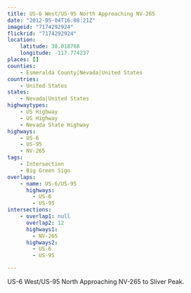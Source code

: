 ```yaml
---
title: US-6 West/US-95 North Approaching NV-265
date: "2012-05-04T16:08:21Z"
imageid: "7174292924"
flickrid: "7174292924"
location:
    latitude: 38.018768
    longitude: -117.774237
places: []
counties:
    - Esmeralda County|Nevada|United States
countries:
    - United States
states:
    - Nevada|United States
highwaytypes:
    - US Highway
    - US Highway
    - Nevada State Highway
highways:
    - US-6
    - US-95
    - NV-265
tags:
    - Intersection
    - Big Green Sign
overlaps:
    - name: US-6/US-95
      highways:
        - US-6
        - US-95
intersections:
    - overlap1: null
      overlap2: 12
      highways1:
        - NV-265
      highways2:
        - US-6
        - US-95

---
```

US-6 West/US-95 North Approaching NV-265 to Sliver Peak.